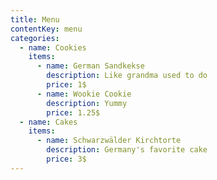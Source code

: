 ```yaml
---
title: Menu
contentKey: menu
categories:
  - name: Cookies
    items:
      - name: German Sandkekse
        description: Like grandma used to do
        price: 1$
      - name: Wookie Cookie
        description: Yummy
        price: 1.25$
  - name: Cakes
    items:
      - name: Schwarzwälder Kirchtorte
        description: Germany's favorite cake
        price: 3$
---
```

